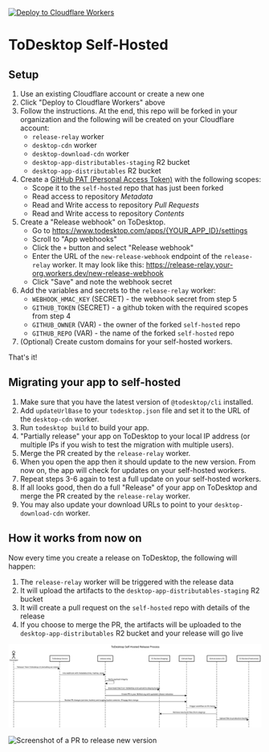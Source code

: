 [![Deploy to Cloudflare Workers](https://deploy.workers.cloudflare.com/button)](https://deploy.workers.cloudflare.com/?url=https://github.com/ToDesktop/self-hosted)

# ToDesktop Self-Hosted

## Setup

1. Use an existing Cloudflare account or create a new one
2. Click "Deploy to Cloudflare Workers" above
3. Follow the instructions. At the end, this repo will be forked in your organization and the following will be created on your Cloudflare account:
   - `release-relay` worker
   - `desktop-cdn` worker
   - `desktop-download-cdn` worker
   - `desktop-app-distributables-staging` R2 bucket
   - `desktop-app-distributables` R2 bucket
4. Create a [GitHub PAT (Personal Access Token)](https://github.com/settings/personal-access-tokens/new) with the following scopes:
   - Scope it to the `self-hosted` repo that has just been forked
   - Read access to repository _Metadata_
   - Read and Write access to repository _Pull Requests_
   - Read and Write access to repository _Contents_
5. Create a "Release webhook" on ToDesktop.
   - Go to https://www.todesktop.com/apps/{YOUR_APP_ID}/settings
   - Scroll to "App webhooks"
   - Click the `+` button and select "Release webhook"
   - Enter the URL of the `new-release-webhook` endpoint of the `release-relay` worker. It may look like this: https://release-relay.your-org.workers.dev/new-release-webhook
   - Click "Save" and note the webhook secret
6. Add the variables and secrets to the `release-relay` worker:
   - `WEBHOOK_HMAC_KEY` (SECRET) - the webhook secret from step 5
   - `GITHUB_TOKEN` (SECRET) - a github token with the required scopes from step 4
   - `GITHUB_OWNER` (VAR) - the owner of the forked `self-hosted` repo
   - `GITHUB_REPO` (VAR) - the name of the forked `self-hosted` repo
7. (Optional) Create custom domains for your self-hosted workers.

That's it!

## Migrating your app to self-hosted

1. Make sure that you have the latest version of `@todesktop/cli` installed.
2. Add `updateUrlBase` to your `todesktop.json` file and set it to the URL of the `desktop-cdn` worker.
3. Run `todesktop build` to build your app.
4. "Partially release" your app on ToDesktop to your local IP address (or multiple IPs if you wish to test the migration with multiple users).
5. Merge the PR created by the `release-relay` worker.
6. When you open the app then it should update to the new version. From now on, the app will check for updates on your self-hosted workers.
7. Repeat steps 3-6 again to test a full update on your self-hosted workers.
8. If all looks good, then do a full "Release" of your app on ToDesktop and merge the PR created by the `release-relay` worker.
9. You may also update your download URLs to point to your `desktop-download-cdn` worker.

## How it works from now on

Now every time you create a release on ToDesktop, the following will happen:

1. The `release-relay` worker will be triggered with the release data
2. It will upload the artifacts to the `desktop-app-distributables-staging` R2 bucket
3. It will create a pull request on the `self-hosted` repo with details of the release
4. If you choose to merge the PR, the artifacts will be uploaded to the `desktop-app-distributables` R2 bucket and your release will go live

![Sequence Diagram](./docs/sequence-diagram.svg)

![Screenshot of a PR to release new version](https://media.cleanshot.cloud/media/42811/iTPbQub2zeCBnuGiKaOCz9GkeXFosGINno5vYsWn.jpeg?Expires=1739830695&Signature=p4dt8Fa2sEdWrUE65Bo73hQjWMEb~g38Uh~9mW3UkRVpVqQsYbVHAksfYd-HKGYRzJhZRXQX-y7S0MPrjGf893lPysmKGf22Hy-qIUnSi7qmA~WYnEWxHXUETwI~tx~5HMvjQfRNT-LVSKXIfqAG4iTmX7JvvfcpAvdHX~1h8ohEZjhrndw64IPEWpsyoDOkw6N2l2jphbyoZcLKgUY-1Kjm4DylWr-UEJOwc6LDwwNpTjdaVxLI4-Usbi4FXAKLf5kXCL3t1ZAs~tx3evENHtJbl82E-~-tOiWj~hOhOwugbyTjjx73qZ2V~pKMF08rvnIEfrjRfaaT9KrcIXorhw__&Key-Pair-Id=K269JMAT9ZF4GZ)
